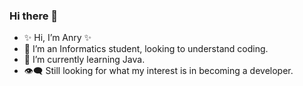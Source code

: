 ### Hi there 👋
- ✨ Hi, I’m Anry ✨
- 🔭 I’m an Informatics student, looking to understand coding.
- 🌱 I’m currently learning Java.
- 👁️‍🗨️ Still looking for what my interest is in becoming a developer.
